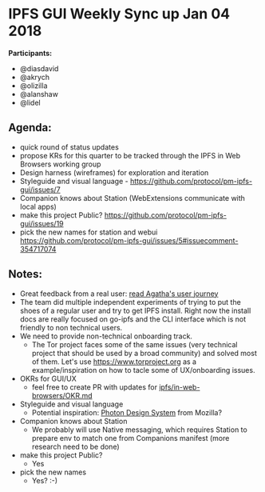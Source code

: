 # IPFS GUI Weekly Sync up Jan 04 2018

**Participants:**

- @diasdavid
- @akrych
- @olizilla
- @alanshaw
- @lidel

## Agenda:

- quick round of status updates
- propose KRs for this quarter to be tracked through the IPFS in Web Browsers working group
- Design harness (wireframes) for exploration and iteration
- Styleguide and visual language - https://github.com/protocol/pm-ipfs-gui/issues/7
- Companion knows about Station (WebExtensions communicate with local apps)
- make this project Public? https://github.com/protocol/pm-ipfs-gui/issues/19
- pick the new names for station and webui https://github.com/protocol/pm-ipfs-gui/issues/5#issuecomment-354717074

## Notes:

- Great feedback from a real user: [read Agatha's user journey](https://docs.google.com/document/d/1vcgnczyQmoDJcURTLsZZm1D2JixeJXpM4T6kwMvk95k/edit) 
- The team did multiple independent experiments of trying to put the shoes of a regular user and try to get IPFS install. Right now the install docs are really focused on go-ipfs and the CLI interface which is not friendly to non technical users.
- We need to provide non-technical onboarding track.
	- The Tor project faces some of the same issues (very technical project that should be used by a broad community) and solved most of them. Let's use https://www.torproject.org as a example/inspiration on how to tacle some of UX/onboarding issues.
- OKRs  for GUI/UX
	- feel free to create PR with updates for [ipfs/in-web-browsers/OKR.md](https://github.com/ipfs/in-web-browsers/blob/master/OKR.md)
- Styleguide and visual language
	- Potential inspiration: [Photon Design System](https://design.firefox.com/photon/welcome.html) from Mozilla?
- Companion knows about Station
	- We probably will use Native messaging, which requires Station to prepare env to match one from Companions manifest (more research need to be done)
- make this project Public?
	- Yes
- pick the new names
	- Yes? :-)
